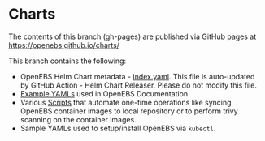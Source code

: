 # Charts

The contents of this branch (gh-pages) are published via GitHub pages at https://openebs.github.io/charts/

This branch contains the following:
- OpenEBS Helm Chart metadata - [index.yaml](./index.yaml). This file is auto-updated by GitHub Action - Helm Chart Releaser. Please do not modify this file. 
- [Example YAMLs](./examples/) used in OpenEBS Documentation.
- Various [Scripts](./scripts) that automate one-time operations like syncing OpenEBS container images to local repository or to perform trivy scanning on the container images. 
- Sample YAMLs used to setup/install OpenEBS via `kubectl`. 


